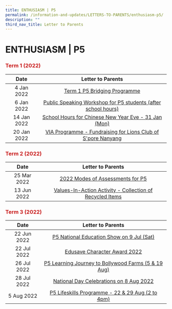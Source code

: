 ```yaml
---
title: ENTHUSIASM | P5
permalink: /information-and-updates/LETTERS-TO-PARENTS/enthusiasm-p5/
description: ""
third_nav_title: Letter to Parents
---
```


# ENTHUSIASM | P5

### <span style = "color: #c81b1b"> <b>Term 1 (2022)</b> </span>

<table>
<thead>
  <tr>
    <th style="text-align: center;">Date</th>
    <th style="text-align: center;">Letter to Parents</th>
  </tr>
</thead>
<tbody>
  <tr>
    <td style="text-align: center;">4 Jan 2022</td>
    <td style="text-align: center;"><a href="/files/INFORMATION%20AND%20UPDATES/Letter%20To%20Parents/Enthusiasm%20P5/011A%20P5%20Term1%20bridging%20programme_amended.pdf" target = "_blank">Term 1 P5 Bridging Programme</a></td>
  </tr>
  <tr>
    <td style="text-align: center;"> 6 Jan 2022</td>
    <td style="text-align: center;"><a href="/files/INFORMATION%20AND%20UPDATES/Letter%20To%20Parents/Enthusiasm%20P5/009%20P5%20Public%20Speaking%20Workshop.pdf" target = "_blank">Public Speaking Workshop for P5 students (after school hours) </a></td>
  </tr>
  <tr>
    <td style="text-align: center;"> 14 Jan 2022</td>
    <td style="text-align: center;"><a href="/files/INFORMATION%20AND%20UPDATES/Letter%20To%20Parents/Enthusiasm%20P5/020%20Sch%20Hours%20on%20CNY%20Eve%2031%20Jan%202022.pdf" target = "_blank"> School Hours for Chinese New Year Eve - 31 Jan (Mon)</a></td>
  </tr>
  <tr>
    <td style="text-align: center;"> 20 Jan 2022</td>
    <td style="text-align: center;"><a href="/files/INFORMATION%20AND%20UPDATES/Letter%20To%20Parents/Enthusiasm%20P5/022%20VIA%20Programme%20Fundraising%20for%20Lions%20Club%20of%20Singapore%20Nanyang.pdf" target = "_blank">VIA Programme - Fundraising for Lions Club of S'pore Nanyang </a></td>
  </tr>
</tbody>
</table>

### <span style = "color: #c81b1b"> <b>Term 2 (2022)</b> </span>

<table>
<thead>
  <tr>
    <th style="text-align: center;">Date</th>
    <th style="text-align: center;">Letter to Parents</th>
  </tr>
</thead>
<tbody>
  <tr>
    <td style="text-align: center;">25 Mar 2022</td>
    <td style="text-align: center;"><a href="/files/INFORMATION%20AND%20UPDATES/Letter%20To%20Parents/Enthusiasm%20P5/031%20P5%20Modes%20of%20Assessments%20Letter%20to%20Parents.pdf" target = "_blank">2022 Modes of Assessments for P5</a></td>
  </tr>
  <tr>
    <td style="text-align: center;">13 Jun 2022 </td>
    <td style="text-align: center;"><a href="/files/INFORMATION%20AND%20UPDATES/Letter%20To%20Parents/Enthusiasm%20P5/044%20Collection%20of%20Recycled%20items.pdf" target = "_blank">Values-In-Action Activity - Collection of Recycled Items </a></td>
  </tr>
</tbody>
</table>

### <span style = "color: #c81b1b"> <b>Term 3 (2022)</b> </span>

<table>
<thead>
  <tr>
    <th style="text-align: center;">Date</th>
    <th style="text-align: center;">Letter to Parents</th>
  </tr>
</thead>
<tbody>
  <tr>
    <td style="text-align: center;">22 Jun 2022</td>
    <td style="text-align: center;"><a href="/files/INFORMATION%20AND%20UPDATES/Letter%20To%20Parents/Enthusiasm%20P5/046%20P5%20NE%20show%20on%209%20July%202022.pdf" target = "_blank">P5 National Education Show on 9 Jul (Sat)</a></td>
  </tr>
  <tr>
    <td style="text-align: center;">22 Jul 2022 </td>
    <td style="text-align: center;"><a href="/files/INFORMATION%20AND%20UPDATES/Letter%20To%20Parents/Enthusiasm%20P5/050%20ECHA%20letter%20to%20parents%202022.pdf" target = "_blank">Edusave Character Award 2022 </a></td>
  </tr>
  <tr>
    <td style="text-align: center;">26 Jul 2022 </td>
    <td style="text-align: center;"><a href="/files/INFORMATION%20AND%20UPDATES/Letter%20To%20Parents/Enthusiasm%20P5/045%20P5%20Learning%20Journey%20to%20Bollywood%20farms.pdf" target = "_blank"> P5 Learning Journey to Bollywood Farms (5 &amp; 19 Aug)</a></td>
  </tr>
  <tr>
    <td style="text-align: center;">28 Jul 2022 </td>
    <td style="text-align: center;"><a href="/files/INFORMATION%20AND%20UPDATES/Letter%20To%20Parents/Enthusiasm%20P5/058%20National%20Day%20Celebrations%20on%208%20Aug%202022.pdf" target = "_blank">National Day Celebrations on 8 Aug 2022 </a></td>
  </tr>
  <tr>
    <td style="text-align: center;">5 Aug 2022 </td>
    <td style="text-align: center;"><a href="/files/INFORMATION%20AND%20UPDATES/Letter%20To%20Parents/Enthusiasm%20P5/061%20P5%20Getting%20Ready%20for%20the%20Big%20Test.pdf" target = "_blank"> P5 Lifeskills Programme - 22 &amp; 29 Aug (2 to 4pm)    </a></td>
  </tr>
</tbody>
</table>
